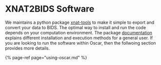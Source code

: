 # XNAT2BIDS Software

We maintains a python package [xnat-tools](https://github.com/brown-bnc/xnat-tools) to make it simple to export and convert your data to BIDS. The optimal way to install and run the code depends on your computation environment. The package [documentation](https://brown-bnc.github.io/xnat-tools/) explains different installation and execution methods for a general user. If you are looking to run the software within Oscar, then the follwoing section provides more details.   

{% page-ref page="using-oscar.md" %}



